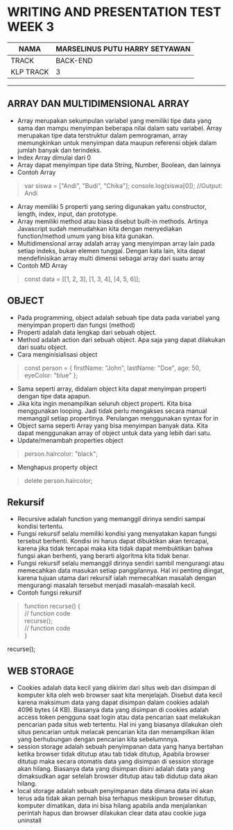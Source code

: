 # WRITING AND PRESENTATION TEST WEEK 3

NAMA | MARSELINUS PUTU HARRY SETYAWAN
------------ | -------------
TRACK | BACK-END
KLP TRACK | 3

***

## ARRAY DAN MULTIDIMENSIONAL ARRAY
* Array merupakan sekumpulan variabel yang memiliki tipe data yang sama dan mampu menyimpan beberapa nilai dalam satu variabel. Array merupakan tipe data terstruktur dalam pemrograman, array memungkinkan untuk menyimpan data maupun referensi objek dalam jumlah banyak dan terindeks.
* Index Array dimulai dari 0
* Array dapat menyimpan tipe data String, Number, Boolean, dan lainnya
* Contoh Array
> var siswa = ["Andi", "Budi", "Chika"];
> console.log(siswa[0]); //Output: Andi
* Array memiliki 5 properti yang sering digunakan yaitu constructor, length, index, input, dan prototype.
* Array memiliki method atau biasa disebut built-in methods. Artinya Javascript sudah memudahkan kita dengan menyediakan function/method umum yang bisa kita gunakan.
* Multidimensional array adalah array yang menyimpan array lain pada setiap indeks, bukan elemen tunggal. Dengan kata lain, kita dapat mendefinisikan array multi dimensi sebagai array dari suatu array
* Contoh MD Array
> const data = [[1, 2, 3], [1, 3, 4], [4, 5, 6]];

## OBJECT
* Pada programming, object adalah sebuah tipe data pada variabel yang menyimpan properti dan fungsi (method)
* Properti adalah data lengkap dari sebuah object.
* Method adalah action dari sebuah object. Apa saja yang dapat dilakukan dari suatu object.
* Cara menginisialisasi object
> const person = {
  firstName: "John",
  lastName: "Doe",
  age: 50,
  eyeColor: "blue"
};
* Sama seperti array, didalam object kita dapat menyimpan properti dengan tipe data apapun.
* Jika kita ingin menampilkan seluruh object properti. Kita bisa menggunakan looping. Jadi tidak perlu mengakses secara manual memanggil setiap propertinya. Perulangan menggunakan syntax for in
* Object sama seperti Array yang bisa menyimpan banyak data. Kita dapat menggunakan array of object untuk data yang lebih dari satu.
* Update/menambah properties object
> person.haircolor: "black";
* Menghapus property object
> delete person.haircolor;

## Rekursif
* Recursive adalah function yang memanggil dirinya sendiri sampai kondisi tertentu.
* Fungsi rekursif selalu memiliki kondisi yang menyatakan kapan fungsi tersebut berhenti. Kondisi ini harus dapat dibuktikan akan tercapai, karena jika tidak tercapai maka kita tidak dapat membuktikan bahwa fungsi akan berhenti, yang berarti algoritma kita tidak benar.
* Fungsi rekursif selalu memanggil dirinya sendiri sambil mengurangi atau memecahkan data masukan setiap panggilannya. Hal ini penting diingat, karena tujuan utama dari rekursif ialah memecahkan masalah dengan mengurangi masalah tersebut menjadi masalah-masalah kecil.
* Contoh fungsi rekursif
> function recurse() {  
    // function code  
    recurse();  
    // function code  
}  
  
recurse();  

## WEB STORAGE
* Cookies adalah data kecil yang dikirim dari situs web dan disimpan di komputer kita oleh web browser saat kita menjelajah. Disebut data kecil karena maksimum data yang dapat disimpan dalam cookies adalah 4096 bytes (4 KB). Biasanya data yang disimpan di cookies adalah access token pengguna saat login atau data pencarian saat melakukan pencarian pada situs web tertentu. Hal ini yang biasanya dilakukan oleh situs pencarian untuk melacak pencarian kita dan menampilkan iklan yang berhubungan dengan pencarian kita sebelumnnya.
* session storage adalah sebuah penyimpanan data yang hanya bertahan ketika browser tidak ditutup atau tab tidak ditutup, Apabila browser ditutup maka secara otomatis data yang disimpan di session storage akan hilang. Biasanya data yang disimpan disini adalah data yang dimaksudkan agar setelah browser ditutup atau tab didutup data akan hilang. 
* local storage adalah sebuah penyimpanan data dimana data ini akan terus ada tidak akan pernah bisa terhapus meskipun browser ditutup, komputer dimatikan, data ini bisa hilang apabila anda menjalankan perintah hapus dan browser dilakukan clear data atau cookie juga uninstall
